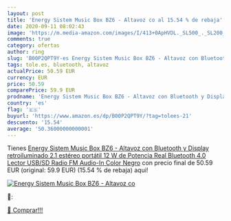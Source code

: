 ```yaml
---
layout: post
title: 'Energy Sistem Music Box BZ6 - Altavoz co al 15.54 % de rebaja'
date: 2020-09-11 08:02:43
image: 'https://m.media-amazon.com/images/I/413+0ApHVDL._SL500_._SL200_.jpg'
comments: true
category: ofertas
author: ring
slug: 'B00P2QPT9Y-es Energy Sistem Music Box BZ6 - Altavoz con Bluetooth y...'
tags: tole.es, bluetooth, altavoz
actualPrice: 50.59 EUR
currency: EUR
price: 50.59
comparePrice: 59.9 EUR
prodname: 'Energy Sistem Music Box BZ6 - Altavoz con Bluetooth y Display retroiluminado  2.1 estéreo portátil  12 W de Potencia Real  Bluetooth 4.0  Lector USB/SD  Radio FM  Audio-In  Color Negro'
country: 'es'
flag: '🇪🇸'
buyurl: 'https://www.amazon.es/dp/B00P2QPT9Y/?tag=tolees-21'
descuento: '15.54'
average: '50.36000000000001'
---
```


Tienes [Energy Sistem Music Box BZ6 - Altavoz con Bluetooth y Display retroiluminado  2.1 estéreo portátil  12 W de Potencia Real  Bluetooth 4.0  Lector USB/SD  Radio FM  Audio-In  Color Negro](https://www.amazon.es/dp/B00P2QPT9Y/?tag=tolees-21) con precio final de  50.59 EUR (original: 59.9 EUR) (15.54 %  de rebaja) aqui!

[![Energy Sistem Music Box BZ6 - Altavoz co](https://m.media-amazon.com/images/I/413+0ApHVDL._SL500_._SL200_.jpg)](https://www.amazon.es/dp/B00P2QPT9Y/?tag=tolees-21)

🔎:


[🛒 Comprar!!!](https://www.amazon.es/dp/B00P2QPT9Y/?tag=tolees-21)
